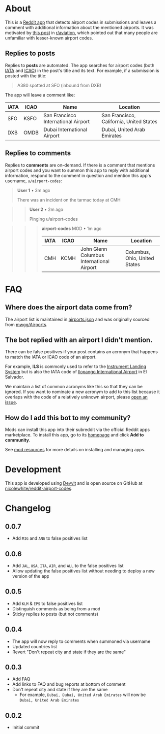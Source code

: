 # About

This is a [Reddit app](https://developers.reddit.com/apps/airport-codes) that detects airport codes in submissions and leaves a comment with additional information about the mentioned airports. It was motivated by [this post](https://www.reddit.com/r/aviation/comments/1mc9czz/meta_can_we_include_airport_names_with_airport/) in [r/aviation](https://www.reddit.com/r/aviation/), which pointed out that many people are unfamiliar with lesser-known airport codes.

## Replies to posts

Replies to **posts** are automated. The app searches for airport codes (both [IATA](https://en.wikipedia.org/wiki/IATA_airport_code) and [ICAO](https://en.wikipedia.org/wiki/ICAO_airport_code)) in the post's title and its text. For example, if a submission is posted with the title:

> A380 spotted at SFO (inbound from DXB)

The app will leave a comment like:

|IATA|ICAO|Name|Location|
|-|-|-|-|
|SFO|KSFO|San Francisco International Airport|San Francisco, California, United States|
|DXB|OMDB|Dubai International Airport|Dubai, United Arab Emirates|

## Replies to comments

Replies to **comments** are on-demand. If there is a comment that mentions airport codes and you want to summon this app to reply with additional information, respond to the comment in question and mention this app's username, `u/airport-codes`:

> **User 1** • 3m ago
>
> There was an incident on the tarmac today at CMH

>> **User 2** • 2m ago
>>
>> Pinging u/airport-codes

>>> **airport-codes** MOD • 1m ago
>>>
>>>|IATA|ICAO|Name|Location|
>>>|-|-|-|-|
>>>|CMH|KCMH|John Glenn Columbus International Airport|Columbus, Ohio, United States|

# FAQ

## Where does the airport data come from?

The airport list is maintained in [airports.json](https://raw.githubusercontent.com/nicolewhite/reddit-airport-codes/refs/heads/main/src/db/airports.json) and was originally sourced from [mwgg/Airports](https://github.com/mwgg/Airports).

## The bot replied with an airport I didn't mention.

There can be false positives if your post contains an acronym that happens to match the IATA or ICAO code of an airport.

For example, **ILS** is commonly used to refer to the [Instrument Landing System](https://en.wikipedia.org/wiki/Instrument_landing_system) but is also the IATA code of [Ilopango International Airport](https://en.wikipedia.org/wiki/Ilopango_International_Airport) in El Salvador.

We maintain a list of common acronyms like this so that they can be ignored. If you want to nominate a new acronym to add to this list because it overlaps with the code of a relatively unknown airport, please [open an issue](https://github.com/nicolewhite/reddit-airport-codes/issues/new).

## How do I add this bot to my community?

Mods can install this app into their subreddit via the official Reddit apps marketplace.
To install this app, go to its [homepage](https://developers.reddit.com/apps/airport-codes) and click **Add to community**.

See [mod resources](https://developers.reddit.com/docs/mod_resources) for more details on installing and managing apps.

# Development

This app is developed using [Devvit](https://developers.reddit.com/docs/) and is open source on GitHub at [nicolewhite/reddit-airport-codes](https://github.com/nicolewhite/reddit-airport-codes).

# Changelog

## 0.0.7

* Add `MIG` and `ANG` to false positives list

## 0.0.6

* Add `JAL`, `USA`, `ITA`, `AIR`, and `ALL` to the false positives list
* Allow updating the false positives list without needing to deploy a new version of the app

## 0.0.5

* Add `KLM` & `EPS` to false positives list
* Distinguish comments as being from a mod
* Sticky replies to posts (but not comments)

## 0.0.4

* The app will now reply to comments when summoned via username
* Updated countries list
* Revert "Don't repeat city and state if they are the same"

## 0.0.3

* Add FAQ
* Add links to FAQ and bug reports at bottom of comment
* Don't repeat city and state if they are the same
  * For example, `Dubai, Dubai, United Arab Emirates` will now be `Dubai, United Arab Emirates`

## 0.0.2

* Initial commit
